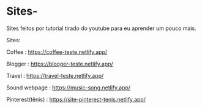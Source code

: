 # Sites-
Sites feitos por tutorial tirado do youtube para eu aprender um pouco mais.

Sites:

Coffee : https://coffee-teste.netlify.app/

Blogger : https://blooger-teste.netlify.app/

Travel : https://travel-teste.netlify.app/

Sound webpage : https://music-song.netlify.app/

Pinterest(tênis) : https://site-pinterest-tenis.netlify.app/
